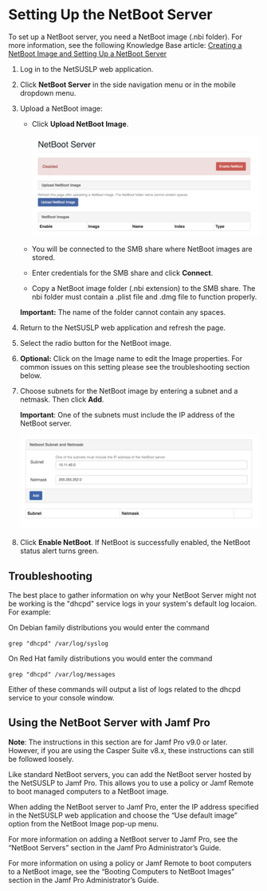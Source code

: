 # Setting Up the NetBoot Server

To set up a NetBoot server, you need a NetBoot image (.nbi folder). For more information, see the following Knowledge Base article:
[Creating a NetBoot Image and Setting Up a NetBoot Server](https://www.jamf.com/jamf-nation/articles/307/creating-a-netboot-image-and-setting-up-a-netboot-server)

1. Log in to the NetSUSLP web application.

2. Click **NetBoot Server** in the side navigation menu or in the mobile dropdown menu.

3. Upload a NetBoot image:
	* Click **Upload NetBoot Image**.

		<img src="images/attachments/netboot.png" width="500">
		
	* You will be connected to the SMB share where NetBoot images are stored.
	* Enter credentials for the SMB share and click **Connect**.
	* Copy a NetBoot image folder (.nbi extension) to the SMB share. The nbi folder must contain a .plist file and .dmg file to function properly.

	**Important:** The name of the folder cannot contain any spaces.

4. Return to the NetSUSLP web application and refresh the page.

5. Select the radio button for the NetBoot image.

6. **Optional:** Click on the Image name to edit the Image properties. For common issues on this setting please see the troubleshooting section below. 

7. Choose subnets for the NetBoot image by entering a subnet and a netmask. Then click **Add**. 

	**Important**: One of the subnets must include the IP address of the NetBoot server.
	
	<img src="images/attachments/netboot_lower.png" width="500">

8. Click **Enable NetBoot**. If NetBoot is successfully enabled, the NetBoot status alert turns green.

## Troubleshooting

The best place to gather information on why your NetBoot Server might not be working is the "dhcpd" service logs in your system's default log locaion. For example:

On Debian family distributions you would enter the command

`grep "dhcpd" /var/log/syslog`

On Red Hat family distributions you would enter the command

`grep "dhcpd" /var/log/messages`

Either of these commands will output a list of logs related to the dhcpd service to your console window.
	
## Using the NetBoot Server with Jamf Pro

**Note**: The instructions in this section are for Jamf Pro v9.0 or later. However, if you are using the Casper Suite v8.x, these instructions can still be followed loosely.

Like standard NetBoot servers, you can add the NetBoot server hosted by the NetSUSLP to Jamf Pro. This allows you to use a policy or Jamf Remote to boot managed computers to a NetBoot image.

When adding the NetBoot server to Jamf Pro, enter the IP address specified in the NetSUSLP web application and choose the “Use default image” option from the NetBoot Image pop-up menu.

For more information on adding a NetBoot server to Jamf Pro, see the “NetBoot Servers” section in the Jamf Pro Administrator’s Guide.

For more information on using a policy or Jamf Remote to boot computers to a NetBoot image, see the “Booting Computers to NetBoot Images” section in the Jamf Pro Administrator’s Guide.